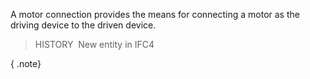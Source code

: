 ﻿A motor connection provides the means for connecting a motor as the driving device to the driven device.

> HISTORY&nbsp; New entity in IFC4

{ .note}
>